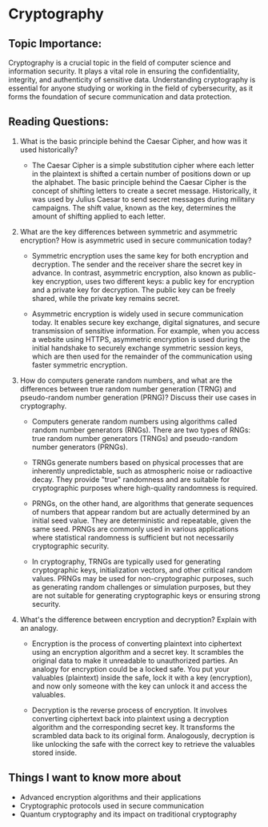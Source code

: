 # Cryptography

## Topic Importance:
Cryptography is a crucial topic in the field of computer science and information security. It plays a vital role in ensuring the confidentiality, integrity, and authenticity of sensitive data. Understanding cryptography is essential for anyone studying or working in the field of cybersecurity, as it forms the foundation of secure communication and data protection.

## Reading Questions:

1. What is the basic principle behind the Caesar Cipher, and how was it used historically?
   - The Caesar Cipher is a simple substitution cipher where each letter in the plaintext is shifted a certain number of positions down or up the alphabet. The basic principle behind the Caesar Cipher is the concept of shifting letters to create a secret message. Historically, it was used by Julius Caesar to send secret messages during military campaigns. The shift value, known as the key, determines the amount of shifting applied to each letter.

2. What are the key differences between symmetric and asymmetric encryption? How is asymmetric used in secure communication today?
   - Symmetric encryption uses the same key for both encryption and decryption. The sender and the receiver share the secret key in advance. In contrast, asymmetric encryption, also known as public-key encryption, uses two different keys: a public key for encryption and a private key for decryption. The public key can be freely shared, while the private key remains secret.

   - Asymmetric encryption is widely used in secure communication today. It enables secure key exchange, digital signatures, and secure transmission of sensitive information. For example, when you access a website using HTTPS, asymmetric encryption is used during the initial handshake to securely exchange symmetric session keys, which are then used for the remainder of the communication using faster symmetric encryption.

3. How do computers generate random numbers, and what are the differences between true random number generation (TRNG) and pseudo-random number generation (PRNG)? Discuss their use cases in cryptography.
   - Computers generate random numbers using algorithms called random number generators (RNGs). There are two types of RNGs: true random number generators (TRNGs) and pseudo-random number generators (PRNGs).

   - TRNGs generate numbers based on physical processes that are inherently unpredictable, such as atmospheric noise or radioactive decay. They provide "true" randomness and are suitable for cryptographic purposes where high-quality randomness is required.

   - PRNGs, on the other hand, are algorithms that generate sequences of numbers that appear random but are actually determined by an initial seed value. They are deterministic and repeatable, given the same seed. PRNGs are commonly used in various applications where statistical randomness is sufficient but not necessarily cryptographic security.

   - In cryptography, TRNGs are typically used for generating cryptographic keys, initialization vectors, and other critical random values. PRNGs may be used for non-cryptographic purposes, such as generating random challenges or simulation purposes, but they are not suitable for generating cryptographic keys or ensuring strong security.

4. What's the difference between encryption and decryption? Explain with an analogy.
   - Encryption is the process of converting plaintext into ciphertext using an encryption algorithm and a secret key. It scrambles the original data to make it unreadable to unauthorized parties. An analogy for encryption could be a locked safe. You put your valuables (plaintext) inside the safe, lock it with a key (encryption), and now only someone with the key can unlock it and access the valuables.

   - Decryption is the reverse process of encryption. It involves converting ciphertext back into plaintext using a decryption algorithm and the corresponding secret key. It transforms the scrambled data back to its original form. Analogously, decryption is like unlocking the safe with the correct key to retrieve the valuables stored inside.

## Things I want to know more about

- Advanced encryption algorithms and their applications
- Cryptographic protocols used in secure communication
- Quantum cryptography and its impact on traditional cryptography
